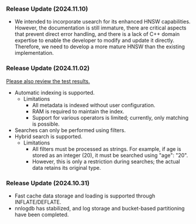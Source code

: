 ### Release Update (2024.11.10)

- We intended to incorporate usearch for its enhanced HNSW capabilities. However, the documentation is still immature, there are critical aspects that prevent direct error handling, and there is a lack of C++ domain expertise to enable the developer to modify and update it directly. Therefore, we need to develop a more mature HNSW than the existing implementation.

### Release Update (2024.11.02)

[Please also review the test results.](./examples/2024_11_02_release.md)

- Automatic indexing is supported.
  - Limitations
    - All metadata is indexed without user configuration.
    - RAM is required to maintain the index.
    - Support for various operators is limited; currently, only matching is possible.
- Searches can only be performed using filters.
- Hybrid search is supported.
  - Limitations
    - All filters must be processed as strings. For example, if age is stored as an integer (20), it must be searched using "age": "20".
    - However, this is only a restriction during searches; the actual data retains its original type.

### Release Update (2024.10.31)

- Fast cache data storage and loading is supported through INFLATE/DEFLATE.
- nnlogdb has stabilized, and log storage and bucket-based partitioning have been completed.
